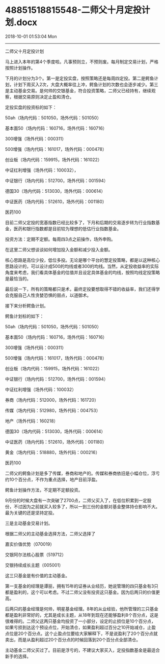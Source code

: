 # 48851518815548-二师父十月定投计划.docx

2018-10-01 01:53:04 Mon

----

二师父十月定投计划

马上进入本年的第4个季度啦。凡事预则立，不预则废。每月制定交易计划，严格按照计划操作。

下月的计划分为3个。第一是定投实盘，按照策略还是每周四定投。第二是鳄鱼计划，计划下周买入2次，大盘大概率往上冲，鳄鱼计划的次数也会逐步减少。第三是主动基金交易。是何帅的交银基金，符合投资策略，二师父已经持有，继续观察，根据交易原则决定止盈和清仓。

定投实盘的投资标的如下：

 50ah（场内代码：501050，场外代码：501050）

基本面50（场内代码：160716，场外代码：160716）

300增强（场外代码：000311）

500增强（场内代码：161017，场外代码：000478）

创业板（场内代码：159915，场外代码：161022）

中证红利增强（场外代码：100032），

中证银行（场内代码：512700，场外代码：001594）

德国30（场内代码：513030，场外代码：000614）

中证医药（场内代码：512610，场外代码：001180）

医药100

目前二师父定投的宽基指数已经比较多了，下月和后期的交易逐步转为行业指数基金，医药和银行指数都是目前较为理想的低估行业指数基金。

投资方法：定期不定额。每周四3点之前操作，场外申购。

在这里二师父想谈谈如何增加投入金额和减少投入金额。

核心思路是高位少投，低位多投。无论是哪个平台的慧定投策略，都是以这种核心思路设计的，可以设计成500的均线或者300的均线。当然，从定投收益率的实际角度来考虑，我们看具体基金的估值并且设定具体基金的均线，按照均线定投策略是最恰当的。

最后说一下，所有的策略都只是术，最终定投要想取得不错的收益率，我们还得学会克服自己人性贪婪恐惧的弱点，以道御术。

接下来分析鳄鱼计划。

鳄鱼计划标的如下：

50ah（场内代码：501050，场外代码：501050）

基本面50（场内代码：160716，场外代码：160716）

300增强（场外代码：000311）

500增强（场内代码：161017，场外代码：000478）

创业板（场内代码：159915，场外代码：161022）

中证银行（场内代码：512700，场外代码：001594）

中证红利增强（场外代码：100032）

券商（场内代码：512000，场外代码：161720）

传媒（场内代码：512980，场外代码：004753）

地产（场外代码：160218）

德国30（场内代码：513030，场外代码：000614）

中证医药（场内代码：512610，场外代码：001180）

黄金（场内代码：518880，场外代码：000216）

医药100

二师父的鳄鱼计划是多了传媒，券商和地产的。传媒和券商依旧是小幅仓位，浮亏约10个百分点，不作为重点选择，地产目前浮盈。

鳄鱼计划操作方法，不定期不定额投资。

9月份的时候大盘有一次突破了2700点，二师父买入了，在低位积累到一定股份，不过因为之前就买入较多了，所以一到三份的金额对基金整体持仓影响不大。最为关键的还是坚持定投。

三是主动基金交易计划。

根据二师父的主动基金选择方法，二师父选择了

嘉实价值优势（070019）

交银阿尔法核心股票（519712）

交银持续成长主题（005001）

这三只基金是有价值的主动基金。

第一支基金的经理是谭丽，拥有15年的证券从业经历，她说管理的四只基金有3只都是盈利的，这个可以考虑。不过二师父没有投资这只基金。因为后两只的价值更高。

后两只的基金经理是何帅，明星基金经理。8年的从业经验，他所管理的三只基金都是盈利非常好的，尤其是成长主题，从18年到现在还能够盈利8个百分点，这是很难得的。二师父这两只基金均投资了一小部分，设定的止损位是10个百分点，如果亏损到达这个预设点位，开始清仓，如果盈利超过百分之10开始减仓，止盈点位是20个百分点。这个止盈点位要给大家解释下，不是说盈利了20个百分点就卖出，而是从盈利超过20个百分点的时候回落到20个百分点全部清仓。

主动基金二师父买过了。目前是浮亏的，不建议大家买入，定投指数基金是最适合新手的选择。


